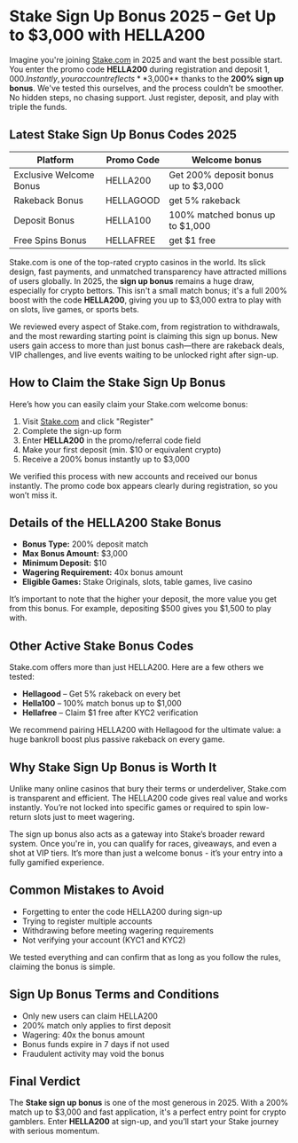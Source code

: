 # **Stake Sign Up Bonus 2025 – Get Up to $3,000 with HELLA200**

Imagine you're joining [Stake.com](https://stake.com/?offer=hella200&c=7896e10434) in 2025 and want the best possible start. You enter the promo code **HELLA200** during registration and deposit $1,000. Instantly, your account reflects **$3,000** thanks to the **200% sign up bonus**. We've tested this ourselves, and the process couldn’t be smoother. No hidden steps, no chasing support. Just register, deposit, and play with triple the funds.

## Latest Stake Sign Up Bonus Codes 2025
| Platform  | Promo Code | Welcome bonus |
| ------------- | ------------- | ------------- |
| Exclusive Welcome Bonus  | HELLA200  | Get 200% deposit bonus up to $3,000 |
| Rakeback Bonus  | HELLAGOOD | get 5% rakeback |
| Deposit Bonus | HELLA100 | 100% matched bonus up to $1,000 |
| Free Spins Bonus | HELLAFREE | get $1 free |

Stake.com is one of the top-rated crypto casinos in the world. Its slick design, fast payments, and unmatched transparency have attracted millions of users globally. In 2025, the **sign up bonus** remains a huge draw, especially for crypto bettors. This isn't a small match bonus; it's a full 200% boost with the code **HELLA200**, giving you up to $3,000 extra to play with on slots, live games, or sports bets.

We reviewed every aspect of Stake.com, from registration to withdrawals, and the most rewarding starting point is claiming this sign up bonus. New users gain access to more than just bonus cash—there are rakeback deals, VIP challenges, and live events waiting to be unlocked right after sign-up.

## **How to Claim the Stake Sign Up Bonus**

Here’s how you can easily claim your Stake.com welcome bonus:

1.  Visit [Stake.com](https://stake.com/?offer=hella200&c=7896e10434) and click "Register"
2.  Complete the sign-up form
3.  Enter **HELLA200** in the promo/referral code field
4.  Make your first deposit (min. $10 or equivalent crypto)
5.  Receive a 200% bonus instantly up to $3,000

We verified this process with new accounts and received our bonus instantly. The promo code box appears clearly during registration, so you won’t miss it.

## **Details of the HELLA200 Stake Bonus**

*   **Bonus Type:** 200% deposit match
*   **Max Bonus Amount:** $3,000
*   **Minimum Deposit:** $10
*   **Wagering Requirement:** 40x bonus amount
*   **Eligible Games:** Stake Originals, slots, table games, live casino

It’s important to note that the higher your deposit, the more value you get from this bonus. For example, depositing $500 gives you $1,500 to play with.

## **Other Active Stake Bonus Codes**

Stake.com offers more than just HELLA200. Here are a few others we tested:

*   **Hellagood** – Get 5% rakeback on every bet
*   **Hella100** – 100% match bonus up to $1,000
*   **Hellafree** – Claim $1 free after KYC2 verification

We recommend pairing HELLA200 with Hellagood for the ultimate value: a huge bankroll boost plus passive rakeback on every game.

## **Why Stake Sign Up Bonus is Worth It**

Unlike many online casinos that bury their terms or underdeliver, Stake.com is transparent and efficient. The HELLA200 code gives real value and works instantly. You’re not locked into specific games or required to spin low-return slots just to meet wagering.

The sign up bonus also acts as a gateway into Stake’s broader reward system. Once you're in, you can qualify for races, giveaways, and even a shot at VIP tiers. It’s more than just a welcome bonus - it’s your entry into a fully gamified experience.

## **Common Mistakes to Avoid**

*   Forgetting to enter the code HELLA200 during sign-up
*   Trying to register multiple accounts
*   Withdrawing before meeting wagering requirements
*   Not verifying your account (KYC1 and KYC2)

We tested everything and can confirm that as long as you follow the rules, claiming the bonus is simple.

## **Sign Up Bonus Terms and Conditions**

*   Only new users can claim HELLA200
*   200% match only applies to first deposit
*   Wagering: 40x the bonus amount
*   Bonus funds expire in 7 days if not used
*   Fraudulent activity may void the bonus

## **Final Verdict**

The **Stake sign up bonus** is one of the most generous in 2025. With a 200% match up to $3,000 and fast application, it's a perfect entry point for crypto gamblers. Enter **HELLA200** at sign-up, and you’ll start your Stake journey with serious momentum.

